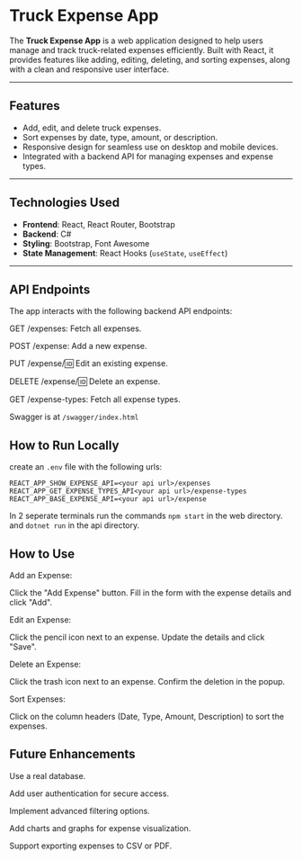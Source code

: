 # Truck Expense App

The **Truck Expense App** is a web application designed to help users manage and track truck-related expenses efficiently. Built with React, it provides features like adding, editing, deleting, and sorting expenses, along with a clean and responsive user interface.

---

## Features

- Add, edit, and delete truck expenses.
- Sort expenses by date, type, amount, or description.
- Responsive design for seamless use on desktop and mobile devices.
- Integrated with a backend API for managing expenses and expense types.

---

## Technologies Used

- **Frontend**: React, React Router, Bootstrap
- **Backend**: C#
- **Styling**: Bootstrap, Font Awesome
- **State Management**: React Hooks (`useState`, `useEffect`)

---


## API Endpoints

The app interacts with the following backend API endpoints:

GET /expenses: Fetch all expenses.

POST /expense: Add a new expense.

PUT /expense/:id: Edit an existing expense.

DELETE /expense/:id: Delete an expense.

GET /expense-types: Fetch all expense types.

Swagger is at `/swagger/index.html`

## How to Run Locally

create an `.env` file with the following urls:

````
REACT_APP_SHOW_EXPENSE_API=<your api url>/expenses
REACT_APP_GET_EXPENSE_TYPES_API<your api url>/expense-types
REACT_APP_BASE_EXPENSE_API=<your api url>/expense 

````

In 2 seperate terminals run the commands `npm start` in the web directory. and `dotnet run` in the api directory.


## How to Use

Add an Expense:

Click the "Add Expense" button.
Fill in the form with the expense details and click "Add".

Edit an Expense:

Click the pencil icon next to an expense.
Update the details and click "Save".

Delete an Expense:

Click the trash icon next to an expense.
Confirm the deletion in the popup.

Sort Expenses:

Click on the column headers (Date, Type, Amount, Description) to sort the expenses.

## Future Enhancements

Use a real database.

Add user authentication for secure access.

Implement advanced filtering options.

Add charts and graphs for expense visualization.

Support exporting expenses to CSV or PDF.